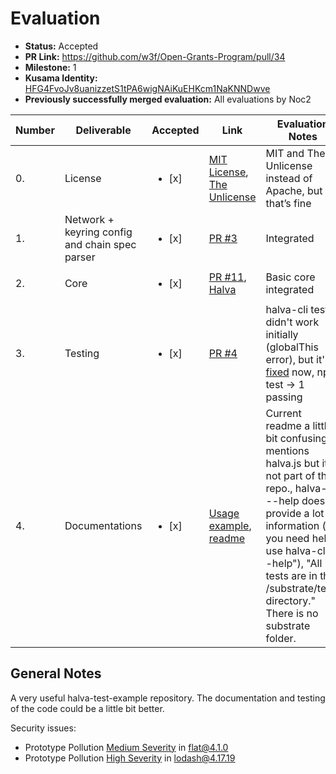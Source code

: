 # Evaluation

* **Status:** Accepted
* **PR Link:** https://github.com/w3f/Open-Grants-Program/pull/34
* **Milestone:** 1
* **Kusama Identity:** [HFG4FvoJv8uanizzetS1tPA6wigNAiKuEHKcm1NaKNNDwve](https://polkascan.io/pre/kusama/account/HFG4FvoJv8uanizzetS1tPA6wigNAiKuEHKcm1NaKNNDwve)
* **Previously successfully merged evaluation:** All evaluations by Noc2

| Number | Deliverable | Accepted | Link | Evaluation Notes |
| ------------- | ------------- | ------------- | ------------- |------------- |
| 0. | License |<ul><li>[x] </li></ul>| [MIT License](https://github.com/halva-suite/halva/blob/master/LICENSE), [The Unlicense](https://github.com/halva-suite/halva-test-example/blob/master/LICENSE) | MIT and The Unlicense instead of Apache, but that’s fine | 
| 1. | Network + keyring config and chain spec parser |<ul><li>[x] </li></ul>| [PR #3](https://github.com/halva-suite/halva/pull/3) | Integrated | 
| 2. | Core |<ul><li>[x] </li></ul>| [PR #11](https://github.com/halva-suite/halva/pull/11), [Halva](https://github.com/halva-suite/halva) | Basic core integrated | 
| 3. | Testing |<ul><li>[x] </li></ul>| [PR #4](https://github.com/halva-suite/halva/pull/4) | halva-cli test didn't work initially (globalThis error), but it's [fixed](https://github.com/halva-suite/halva/commit/dadda3d8e26c57c818ede188433a81e2c4d32096) now,   npm test -> 1 passing|
| 4. | Documentations |<ul><li>[x] </li></ul>| [Usage example](https://github.com/halva-suite/halva-test-example), [readme](https://github.com/halva-suite/halva/blob/master/README.md#) | Current readme a little bit confusing: mentions halva.js but it’s not part of the repo., halva-cli --help doesn't provide a lot of information ("If you need help, use halva-cli --help"), "All tests are in the /substrate/tests directory." There is no substrate folder.  | 

## General Notes

A very useful halva-test-example repository. The documentation and testing of the code could be a little bit better.  

Security issues: 
- Prototype Pollution [Medium Severity](https://snyk.io/vuln/SNYK-JS-FLAT-596927) in flat@4.1.0
- Prototype Pollution [High Severity](https://snyk.io/vuln/SNYK-JS-LODASH-590103) in lodash@4.17.19

